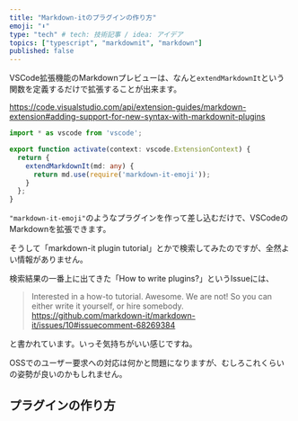 ```yaml
---
title: "Markdown-itのプラグインの作り方"
emoji: "⬇️"
type: "tech" # tech: 技術記事 / idea: アイデア
topics: ["typescript", "markdownit", "markdown"]
published: false
---
```


VSCode拡張機能のMarkdownプレビューは、なんと`extendMarkdownIt`という関数を定義するだけで拡張することが出来ます。

https://code.visualstudio.com/api/extension-guides/markdown-extension#adding-support-for-new-syntax-with-markdownit-plugins

```ts:extension.ts
import * as vscode from 'vscode';

export function activate(context: vscode.ExtensionContext) {
  return {
    extendMarkdownIt(md: any) {
      return md.use(require('markdown-it-emoji'));
    }
  };
}
```

`"markdown-it-emoji"`のようなプラグインを作って差し込むだけで、VSCodeのMarkdownを拡張できます。

そうして「markdown-it plugin tutorial」とかで検索してみたのですが、全然よい情報がありません。

検索結果の一番上に出てきた「How to write plugins?」というIssueには、

> Interested in a how-to tutorial. Awesome. We are not! So you can either write it yourself, or hire somebody.
> https://github.com/markdown-it/markdown-it/issues/10#issuecomment-68269384

と書かれています。いっそ気持ちがいい感じですね。

OSSでのユーザー要求への対応は何かと問題になりますが、むしろこれくらいの姿勢が良いのかもしれません。

## プラグインの作り方
